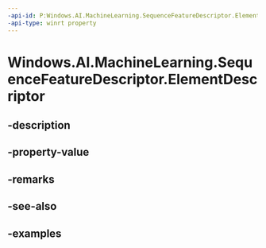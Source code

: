 ```yaml
---
-api-id: P:Windows.AI.MachineLearning.SequenceFeatureDescriptor.ElementDescriptor
-api-type: winrt property
---
```


<!-- Property syntax.
public ILearningModelFeatureDescriptor ElementDescriptor { get; }
-->

# Windows.AI.MachineLearning.SequenceFeatureDescriptor.ElementDescriptor

## -description

## -property-value

## -remarks

## -see-also

## -examples

